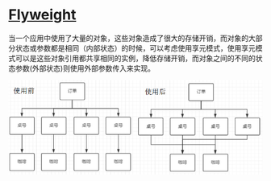# **[Flyweight](https://www.wikiwand.com/en/Flyweight_pattern)**

当一个应用中使用了大量的对象，这些对象造成了很大的存储开销，而对象的大部分状态或参数都是相同（内部状态）的时候，可以考虑使用享元模式，使用享元模式可以是这些对象引用都共享相同的实例，降低存储开销，而对象之间的不同的状态参数(外部状态)则使用外部参数传入来实现。

<img src="/uml/flyweight_show.png" alt="flyweight" />


